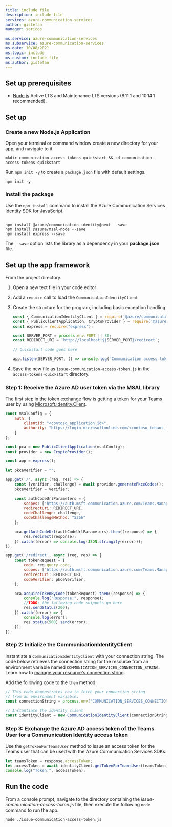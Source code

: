 ```yaml
---
title: include file
description: include file
services: azure-communication-services
author: gistefan
manager: soricos

ms.service: azure-communication-services
ms.subservice: azure-communication-services
ms.date: 10/08/2021
ms.topic: include
ms.custom: include file
ms.author: gistefan
---
```


## Set up prerequisites

- [Node.js](https://nodejs.org/) Active LTS and Maintenance LTS versions (8.11.1 and 10.14.1 recommended).

## Set up

### Create a new Node.js Application

Open your terminal or command window create a new directory for your app, and navigate to it.

```console
mkdir communication-access-tokens-quickstart && cd communication-access-tokens-quickstart
```

Run `npm init -y` to create a `package.json` file with default settings.

```console
npm init -y
```

### Install the package

Use the `npm install` command to install the Azure Communication Services Identity SDK for JavaScript.

```console

npm install @azure/communication-identity@next --save
npm install @azure/msal-node --save
npm install express --save

```

The `--save` option lists the library as a dependency in your **package.json** file.

## Set up the app framework

From the project directory:

1. Open a new text file in your code editor
1. Add a `require` call to load the `CommunicationIdentityClient`
1. Create the structure for the program, including basic exception handling

    ```javascript
    const { CommunicationIdentityClient } = require('@azure/communication-identity');    
    const { PublicClientApplication, CryptoProvider } = require('@azure/msal-node');
    const express = require("express");
    
    const SERVER_PORT = process.env.PORT || 80;
    const REDIRECT_URI = `http://localhost:${SERVER_PORT}/redirect`;
    
    // Quickstart code goes here
    
    app.listen(SERVER_PORT, () => console.log(`Communication access token application started on ${SERVER_PORT}!`))
    
    ```

1. Save the new file as `issue-communication-access-token.js` in the `access-tokens-quickstart` directory.

### Step 1: Receive the Azure AD user token via the MSAL library

The first step in the token exchange flow is getting a token for your Teams user by using [Microsoft.Identity.Client](../../../active-directory/develop/reference-v2-libraries.md).

```javascript
const msalConfig = {
    auth: {
        clientId: "<contoso_application_id>",
        authority: "https://login.microsoftonline.com/<contoso_tenant_id>",
    }
};

const pca = new PublicClientApplication(msalConfig);
const provider = new CryptoProvider();

const app = express();

let pkceVerifier = "";

app.get('/', async (req, res) => {
    const {verifier, challenge} = await provider.generatePkceCodes();
    pkceVerifier = verifier;
    
    const authCodeUrlParameters = {
        scopes: ["https://auth.msft.communication.azure.com/Teams.ManageCalls"],
        redirectUri: REDIRECT_URI,
        codeChallenge: challenge, 
        codeChallengeMethod: "S256"
    };

    pca.getAuthCodeUrl(authCodeUrlParameters).then((response) => {
        res.redirect(response);
    }).catch((error) => console.log(JSON.stringify(error)));
});

app.get('/redirect', async (req, res) => {
    const tokenRequest = {
        code: req.query.code,
        scopes: ["https://auth.msft.communication.azure.com/Teams.ManageCalls"],
        redirectUri: REDIRECT_URI,
        codeVerifier: pkceVerifier,
    };

    pca.acquireTokenByCode(tokenRequest).then((response) => {
        console.log("Response:", response);
        //TODO: the following code snippets go here
        res.sendStatus(200);
    }).catch((error) => {
        console.log(error);
        res.status(500).send(error);
    });
});
```

### Step 2: Initialize the CommunicationIdentityClient

Instantiate a `CommunicationIdentityClient` with your connection string. The code below retrieves the connection string for the resource from an environment variable named `COMMUNICATION_SERVICES_CONNECTION_STRING`. Learn how to [manage your resource's connection string](../create-communication-resource.md#store-your-connection-string).

Add the following code to the `then` method:

```javascript
// This code demonstrates how to fetch your connection string
// from an environment variable.
const connectionString = process.env['COMMUNICATION_SERVICES_CONNECTION_STRING'];

// Instantiate the identity client
const identityClient = new CommunicationIdentityClient(connectionString);
```

### Step 3: Exchange the Azure AD access token of the Teams User for a Communication Identity access token

Use the `getTokenForTeamsUser` method to issue an access token for the Teams user that can be used with the Azure Communication Services SDKs.

```javascript
let teamsToken = response.accessToken;
let accessToken = await identityClient.getTokenForTeamsUser(teamsToken);
console.log("Token:", accessToken);
```

## Run the code

From a console prompt, navigate to the directory containing the *issue-communication-access-token.js* file, then execute the following `node` command to run the app.

```console
node ./issue-communication-access-token.js
```

